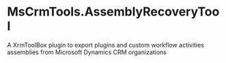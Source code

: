 # MsCrmTools.AssemblyRecoveryTool
A XrmToolBox plugin to export plugins and custom workflow activities assemblies from Microsoft Dynamics CRM organizations
